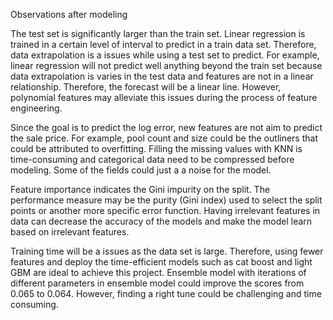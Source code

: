 
Observations after modeling 


The test set is significantly larger than the train set. Linear regression is trained in a certain level of interval to predict in a train data set. Therefore, data extrapolation is a issues while using a test set to predict. For example,  linear regression will not predict well anything beyond the train set because data extrapolation is varies in the test data and features are not in a linear relationship. Therefore, the forecast will be a linear line. However, polynomial features may alleviate this issues during the process of feature engineering.   

Since the goal is to predict the log error, new features are not aim to predict the sale price. For example, pool count and size could be the outliners that could be attributed to overfitting. 
Filling the missing values with KNN is time-consuming and categorical data need to be compressed before modeling. Some of the fields could just a a noise for the model. 

Feature importance indicates the Gini impurity on the split. The performance measure may be the purity (Gini index) used to select the split points or another more specific error function. Having irrelevant features in data can decrease the accuracy of the models and make the model learn based on irrelevant features. 

Training time will be a issues as the data set is large. Therefore, using fewer features and deploy the time-efficient models such as cat boost and light GBM are ideal to achieve this project. Ensemble model with iterations of different parameters in ensemble model could improve the scores from 0.065 to 0.064. However, finding a right tune could be challenging and time consuming. 

